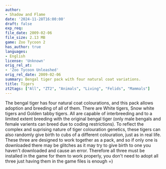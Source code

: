 ```yaml
---
author:
- Shadow and Flame
date: '2024-11-28T16:00:00'
draft: false
exp_req:
file_date: 2009-02-06
file_size: 2.13 MB
game: Zoo Tycoon 2
has_author: true
languages:
- English
license: 'Unknown'
orig_rel_at:
- 'Zoo Tycoon Unleashed'
orig_rel_date: 2009-02-06
summary: Bengal tiger pack with four natural coat variations.
title: Tigers
zt2tags: ["All", "ZT2", "Animals", "Living", "Felids", "Mammals"]
---
```

The bengal tiger has four natural coat colourations, and this pack allows adoption and breeding of all of them. There are White tigers, Snow white tigers and Golden tabby tigers. All are capable of interbreeding and to a limited extent breeding with the original bengal tiger (only male bengals and female varients can breed due to coding restrictions). To reflect the complex and suprising nature of tiger colouration genetics, these tigers can also randomly give birth to cubs of a different colouration, just as in real life. These three are designed to work together as a pack, and so if only one is downloaded there may be glitches as it may try to give birth to one you haven't downloaded and cause an error. Therefore all three must be installed in the game for them to work properly, you don't need to adopt all three just having them in the game files is enough =)
